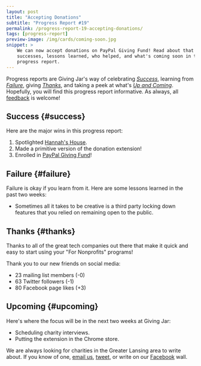 ```yaml
---
layout: post
title: "Accepting Donations"
subtitle: "Progress Report #19"
permalink: /progress-report-19-accepting-donations/
tags: [progress-report]
preview-image: /img/cards/coming-soon.jpg
snippet: >
    We can now accept donations on PayPal Giving Fund! Read about that and other
    successes, lessons learned, who helped, and what's coming soon in this new
    progress report.
---
```


Progress reports are Giving Jar's way of celebrating *[Success][1]*, learning from *[Failure][2]*, giving *[Thanks][3]*, and taking a peek at what's *[Up and Coming][4]*. Hopefully, you will find this progress report informative. As always, all [feedback][5] is welcome!

## Success {#success}

Here are the major wins in this progress report:

1. Spotlighted [Hannah's House][8].
2. Made a primitive version of the donation extension!
3. Enrolled in [PayPal Giving Fund][9]!

## Failure {#failure}

Failure is okay if you learn from it. Here are some lessons learned in the past two weeks:

* Sometimes all it takes to be creative is a third party locking down features that you relied on remaining open to the public.

## Thanks {#thanks}

Thanks to all of the great tech companies out there that make it quick and easy to start using your "For Nonprofits" programs!

Thank you to our new friends on social media:

* 23 mailing list members (-0)
* 63 Twitter followers (-1)
* 80 Facebook page likes (+3)

## Upcoming {#upcoming}

Here's where the focus will be in the next two weeks at Giving Jar:

* Scheduling charity interviews.
* Putting the extension in the Chrome store.

We are always looking for charities in the Greater Lansing area to write about. If you know of one, [email us][5], [tweet][6], or write on our [Facebook][7] wall.



[1]: #success "Success Section"
[2]: #failure "Failure Section"
[3]: #thanks "Thanks Section"
[4]: #upcoming "Upcoming Section"
[5]: mailto:hello@givingjar.org "Email Giving Jar"
[6]: https://twitter.com/givingjar "Giving Jar on Twitter"
[7]: https://www.facebook.com/givingjarorg "Giving Jar on Facebook"
[8]: http://blog.givingjar.org/charity-spotlight-hannahs-house/ "Hannah's House Spotlight"
[9]: https://www.paypal.com/fundraiser/charity/196655 "Giving Jar's Donation Page on PayPal Giving Fund"
